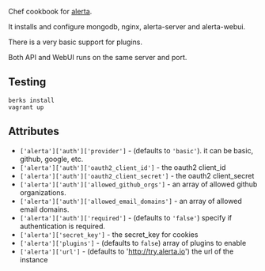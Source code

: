 Chef cookbook for [alerta](http://alerta.io).

It installs and configure mongodb, nginx, alerta-server and alerta-webui.

There is a very basic support for plugins.

Both API and WebUI runs on the same server and port.

## Testing

```
berks install
vagrant up
```

## Attributes


-  `['alerta']['auth']['provider']` - (defaults to `'basic'`). it can be basic, github, google, etc.
-  `['alerta']['auth']['oauth2_client_id']` - the oauth2 client_id
-  `['alerta']['auth']['oauth2_client_secret']` - the oauth2 client_secret
-  `['alerta']['auth']['allowed_github_orgs']` - an array of allowed github organizations.
-  `['alerta']['auth']['allowed_email_domains']` - an array of allowed email domains.
-  `['alerta']['auth']['required']` - (defaults to `'false'`) specify if authentication is required.
-  `['alerta']['secret_key']` - the secret_key for cookies
-  `['alerta']['plugins']` - (defaults to `false`) array of plugins to enable
-  `['alerta']['url']` - (defaults to 'http://try.alerta.io') the url of the instance





